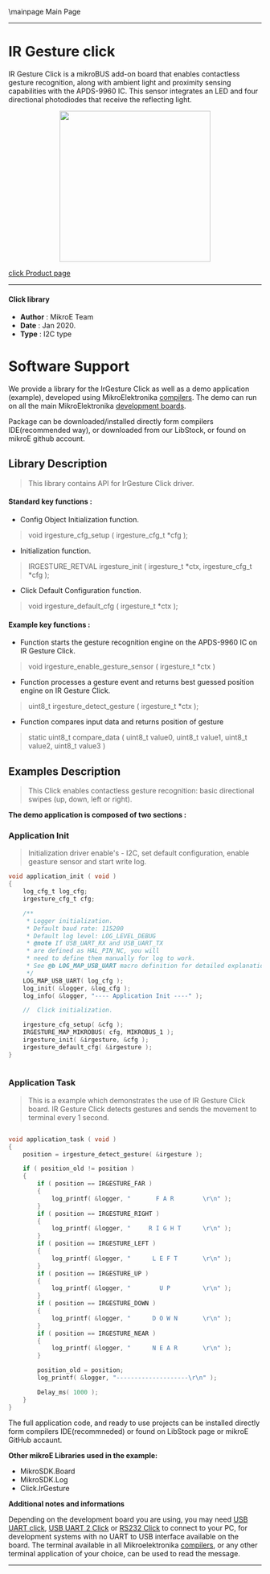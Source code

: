 \mainpage Main Page
 
 

---
# IR Gesture click

IR Gesture Click is a mikroBUS add-on board that enables contactless gesture recognition, along with ambient light and proximity sensing capabilities with the APDS-9960 IC. This sensor integrates an LED and four directional photodiodes that receive the reflecting light.

<p align="center">
  <img src="https://download.mikroe.com/images/click_for_ide/irgesture_click.png" height=300px>
</p>

[click Product page](https://www.mikroe.com/ir-gesture-click)

---


#### Click library 

- **Author**        : MikroE Team
- **Date**          : Jan 2020.
- **Type**          : I2C type


# Software Support

We provide a library for the IrGesture Click 
as well as a demo application (example), developed using MikroElektronika 
[compilers](https://shop.mikroe.com/compilers). 
The demo can run on all the main MikroElektronika [development boards](https://shop.mikroe.com/development-boards).

Package can be downloaded/installed directly form compilers IDE(recommended way), or downloaded from our LibStock, or found on mikroE github account. 

## Library Description

> This library contains API for IrGesture Click driver.

#### Standard key functions :

- Config Object Initialization function.
> void irgesture_cfg_setup ( irgesture_cfg_t *cfg ); 
 
- Initialization function.
> IRGESTURE_RETVAL irgesture_init ( irgesture_t *ctx, irgesture_cfg_t *cfg );

- Click Default Configuration function.
> void irgesture_default_cfg ( irgesture_t *ctx );


#### Example key functions :

- Function starts the gesture recognition engine on the APDS-9960 IC on IR Gesture Click.
> void irgesture_enable_gesture_sensor ( irgesture_t *ctx )

- Function processes a gesture event and returns best guessed position engine on IR Gesture Click.
> uint8_t irgesture_detect_gesture ( irgesture_t *ctx );
 
- Function compares input data and returns position of gesture
> static uint8_t compare_data ( uint8_t value0, uint8_t value1, uint8_t value2, uint8_t value3 )


## Examples Description

> This Click enables contactless gesture recognition: 
> basic directional swipes (up, down, left or right).  

**The demo application is composed of two sections :**

### Application Init 

> Initialization driver enable's - I2C, set default configuration, enable geasture sensor and start write log. 

```c
void application_init ( void )
{
    log_cfg_t log_cfg;
    irgesture_cfg_t cfg;

    /** 
     * Logger initialization.
     * Default baud rate: 115200
     * Default log level: LOG_LEVEL_DEBUG
     * @note If USB_UART_RX and USB_UART_TX 
     * are defined as HAL_PIN_NC, you will 
     * need to define them manually for log to work. 
     * See @b LOG_MAP_USB_UART macro definition for detailed explanation.
     */
    LOG_MAP_USB_UART( log_cfg );
    log_init( &logger, &log_cfg );
    log_info( &logger, "---- Application Init ----" );

    //  Click initialization.

    irgesture_cfg_setup( &cfg );
    IRGESTURE_MAP_MIKROBUS( cfg, MIKROBUS_1 );
    irgesture_init( &irgesture, &cfg );
    irgesture_default_cfg( &irgesture );
}
  
```

### Application Task

> This is a example which demonstrates the use of IR Gesture Click board.
> IR Gesture Click detects gestures and sends the movement to terminal every 1 second.

```c

void application_task ( void )
{
    position = irgesture_detect_gesture( &irgesture );

    if ( position_old != position )
    {
        if ( position == IRGESTURE_FAR )
        {
            log_printf( &logger, "       F A R        \r\n" );
        }
        if ( position == IRGESTURE_RIGHT )
        {
            log_printf( &logger, "     R I G H T      \r\n" );
        }
        if ( position == IRGESTURE_LEFT )
        {
            log_printf( &logger, "      L E F T       \r\n" );
        }
        if ( position == IRGESTURE_UP )
        {
            log_printf( &logger, "        U P         \r\n" );
        }
        if ( position == IRGESTURE_DOWN )
        {
            log_printf( &logger, "      D O W N       \r\n" );
        }
        if ( position == IRGESTURE_NEAR )
        {
            log_printf( &logger, "      N E A R       \r\n" );
        }

        position_old = position;
        log_printf( &logger, "--------------------\r\n" );

        Delay_ms( 1000 );
    }
}

```
 

The full application code, and ready to use projects can be  installed directly form compilers IDE(recommneded) or found on LibStock page or mikroE GitHub accaunt.

**Other mikroE Libraries used in the example:** 

- MikroSDK.Board
- MikroSDK.Log
- Click.IrGesture

**Additional notes and informations**

Depending on the development board you are using, you may need 
[USB UART click](https://shop.mikroe.com/usb-uart-click), 
[USB UART 2 Click](https://shop.mikroe.com/usb-uart-2-click) or 
[RS232 Click](https://shop.mikroe.com/rs232-click) to connect to your PC, for 
development systems with no UART to USB interface available on the board. The 
terminal available in all Mikroelektronika 
[compilers](https://shop.mikroe.com/compilers), or any other terminal application 
of your choice, can be used to read the message.



---
